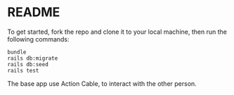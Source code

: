 # README

To get started, fork the repo and clone it to your local machine, then run the following commands:

```
bundle
rails db:migrate
rails db:seed
rails test
```

The base app  use Action Cable, to interact with the other person.

